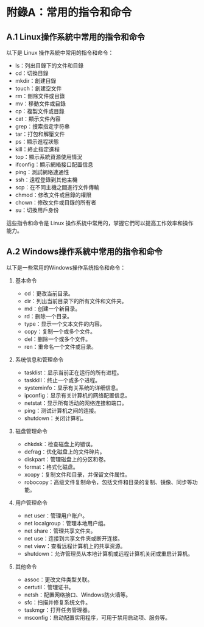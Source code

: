 # 附錄A：常用的指令和命令

## A.1 Linux操作系統中常用的指令和命令

以下是 Linux 操作系統中常用的指令和命令：

* ls：列出目錄下的文件和目錄
* cd：切換目錄
* mkdir：創建目錄
* touch：創建空文件
* rm：刪除文件或目錄
* mv：移動文件或目錄
* cp：複製文件或目錄
* cat：顯示文件內容
* grep：搜索指定字符串
* tar：打包和解壓文件
* ps：顯示進程狀態
* kill：終止指定進程
* top：顯示系統資源使用情況
* ifconfig：顯示網絡接口配置信息
* ping：測試網絡連通性
* ssh：遠程登錄到其他主機
* scp：在不同主機之間進行文件傳輸
* chmod：修改文件或目錄的權限
* chown：修改文件或目錄的所有者
* su：切換用戶身份

這些指令和命令是 Linux 操作系統中常用的，掌握它們可以提高工作效率和操作能力。

## A.2 Windows操作系統中常用的指令和命令

以下是一些常用的Windows操作系统指令和命令：

1. 基本命令
    * cd：更改当前目录。
    * dir：列出当前目录下的所有文件和文件夹。
    * md：创建一个新目录。
    * rd：删除一个目录。
    * type：显示一个文本文件的内容。
    * copy：复制一个或多个文件。
    * del：删除一个或多个文件。
    * ren：重命名一个文件或目录。

2. 系统信息和管理命令
    * tasklist：显示当前正在运行的所有进程。
    * taskkill：终止一个或多个进程。
    * systeminfo：显示有关系统的详细信息。
    * ipconfig：显示有关计算机的网络配置信息。
    * netstat：显示所有活动的网络连接和端口。
    * ping：测试计算机之间的连接。
    * shutdown：关闭计算机。

3. 磁盘管理命令
    * chkdsk：检查磁盘上的错误。
    * defrag：优化磁盘上的文件碎片。
    * diskpart：管理磁盘上的分区和卷。
    * format：格式化磁盘。
    * xcopy：复制文件和目录，并保留文件属性。
    * robocopy：高级文件复制命令，包括文件和目录的复制、镜像、同步等功能。

4. 用户管理命令
    * net user：管理用户账户。
    * net localgroup：管理本地用户组。
    * net share：管理共享文件夹。
    * net use：连接到共享文件夹或断开连接。
    * net view：查看远程计算机上的共享资源。
    * shutdown：允许管理员从本地计算机或远程计算机关闭或重启计算机。

5. 其他命令
    * assoc：更改文件类型关联。
    * certutil：管理证书。
    * netsh：配置网络接口、Windows防火墙等。
    * sfc：扫描并修复系统文件。
    * taskmgr：打开任务管理器。
    * msconfig：启动配置实用程序，可用于禁用启动项、服务等。

